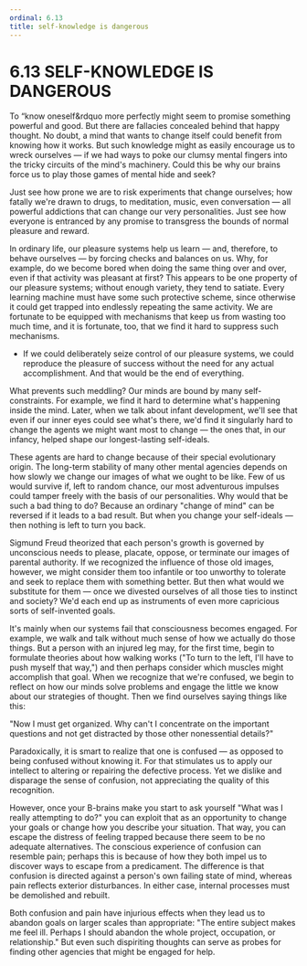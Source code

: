```yaml
---
ordinal: 6.13
title: self-knowledge is dangerous
---
```


# 6.13 SELF-KNOWLEDGE IS DANGEROUS

To &ldquo;know oneself&amp;rdquo more perfectly might seem to promise something powerful and good. But there are fallacies concealed behind that happy thought. No doubt, a mind that wants to change itself could benefit from knowing how it works. But such knowledge might as easily encourage us to wreck ourselves &mdash; if we had ways to poke our clumsy mental fingers into the tricky circuits of the mind's machinery. Could this be why our brains force us to play those games of mental hide and seek?

Just see how prone we are to risk experiments that change ourselves; how fatally we're drawn to drugs, to meditation, music, even conversation &mdash; all powerful addictions that can change our very personalities. Just see how everyone is entranced by any promise to transgress the bounds of normal pleasure and reward.

In ordinary life, our pleasure systems help us learn &mdash; and, therefore, to behave ourselves &mdash; by forcing checks and balances on us. Why, for example, do we become bored when doing the same thing over and over, even if that activity was pleasant at first? This appears to be one property of our pleasure systems; without enough variety, they tend to satiate. Every learning machine must have some such protective scheme, since otherwise it could get trapped into endlessly repeating the same activity. We are fortunate to be equipped with mechanisms that keep us from wasting too much time, and it is fortunate, too, that we find it hard to suppress such mechanisms.

- If we could deliberately seize control of our pleasure systems, we could reproduce the pleasure of success without the need for any actual accomplishment. And that would be the end of everything.

What prevents such meddling? Our minds are bound by many self-constraints. For example, we find it hard to determine what's happening inside the mind. Later, when we talk about infant development, we'll see that even if our inner eyes could see what's there, we'd find it singularly hard to change the agents we might want most to change &mdash; the ones that, in our infancy, helped shape our longest-lasting self-ideals.

These agents are hard to change because of their special evolutionary origin. The long-term stability of many other mental agencies depends on how slowly we change our images of what we ought to be like. Few of us would survive if, left to random chance, our most adventurous impulses could tamper freely with the basis of our personalities. Why would that be such a bad thing to do? Because an ordinary "change of mind" can be reversed if it leads to a bad result. But when you change your self-ideals &mdash; then nothing is left to turn you back.

Sigmund Freud theorized that each person's growth is governed by unconscious needs to please, placate, oppose, or terminate our images of parental authority. If we recognized the influence of those old images, however, we might consider them too infantile or too unworthy to tolerate and seek to replace them with something better. But then what would we substitute for them &mdash; once we divested ourselves of all those ties to instinct and society? We'd each end up as instruments of even more capricious sorts of self-invented goals.

It's mainly when our systems fail that consciousness becomes engaged. For example, we walk and talk without much sense of how we actually do those things. But a person with an injured leg may, for the first time, begin to formulate theories about how walking works ("To turn to the left, I'll have to push myself that way,") and then perhaps consider which muscles might accomplish that goal. When we recognize that we're confused, we begin to reflect on how our minds solve problems and engage the little we know about our strategies of thought. Then we find ourselves saying things like this:

"Now I must get organized. Why can't I concentrate on the important questions and not get distracted by those other nonessential details?"

Paradoxically, it is smart to realize that one is confused &mdash; as opposed to being confused without knowing it. For that stimulates us to apply our intellect to altering or repairing the defective process. Yet we dislike and disparage the sense of confusion, not appreciating the quality of this recognition.

However, once your B-brains make you start to ask yourself "What was I really attempting to do?" you can exploit that as an opportunity to change your goals or change how you describe your situation. That way, you can escape the distress of feeling trapped because there seem to be no adequate alternatives. The conscious experience of confusion can resemble pain; perhaps this is because of how they both impel us to discover ways to escape from a predicament. The difference is that confusion is directed against a person's own failing state of mind, whereas pain reflects exterior disturbances. In either case, internal processes must be demolished and rebuilt.

Both confusion and pain have injurious effects when they lead us to abandon goals on larger scales than appropriate: "The entire subject makes me feel ill. Perhaps I should abandon the whole project, occupation, or relationship." But even such dispiriting thoughts can serve as probes for finding other agencies that might be engaged for help.
